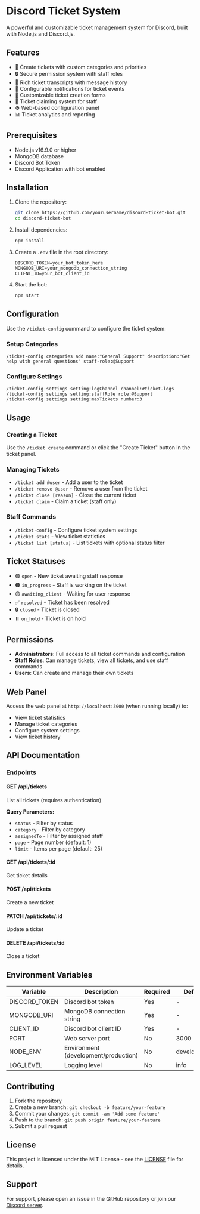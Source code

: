 # Discord Ticket System

A powerful and customizable ticket management system for Discord, built with Node.js and Discord.js.

## Features

- 🎫 Create tickets with custom categories and priorities
- 🔒 Secure permission system with staff roles
- 📝 Rich ticket transcripts with message history
- 🔔 Configurable notifications for ticket events
- 🎨 Customizable ticket creation forms
- 🔄 Ticket claiming system for staff
- ⚙️ Web-based configuration panel
- 📊 Ticket analytics and reporting

## Prerequisites

- Node.js v16.9.0 or higher
- MongoDB database
- Discord Bot Token
- Discord Application with bot enabled

## Installation

1. Clone the repository:
   ```bash
   git clone https://github.com/yourusername/discord-ticket-bot.git
   cd discord-ticket-bot
   ```

2. Install dependencies:
   ```bash
   npm install
   ```

3. Create a `.env` file in the root directory:
   ```env
   DISCORD_TOKEN=your_bot_token_here
   MONGODB_URI=your_mongodb_connection_string
   CLIENT_ID=your_bot_client_id
   ```

4. Start the bot:
   ```bash
   npm start
   ```

## Configuration

Use the `/ticket-config` command to configure the ticket system:

### Setup Categories
```
/ticket-config categories add name:"General Support" description:"Get help with general questions" staff-role:@Support
```

### Configure Settings
```
/ticket-config settings setting:logChannel channel:#ticket-logs
/ticket-config settings setting:staffRole role:@Support
/ticket-config settings setting:maxTickets number:3
```

## Usage

### Creating a Ticket
Use the `/ticket create` command or click the "Create Ticket" button in the ticket panel.

### Managing Tickets
- `/ticket add @user` - Add a user to the ticket
- `/ticket remove @user` - Remove a user from the ticket
- `/ticket close [reason]` - Close the current ticket
- `/ticket claim` - Claim a ticket (staff only)

### Staff Commands
- `/ticket-config` - Configure ticket system settings
- `/ticket stats` - View ticket statistics
- `/ticket list [status]` - List tickets with optional status filter

## Ticket Statuses

- 🟢 `open` - New ticket awaiting staff response
- 🟠 `in_progress` - Staff is working on the ticket
- 🟡 `awaiting_client` - Waiting for user response
- ✅ `resolved` - Ticket has been resolved
- 🔒 `closed` - Ticket is closed
- ⏸️ `on_hold` - Ticket is on hold

## Permissions

- **Administrators**: Full access to all ticket commands and configuration
- **Staff Roles**: Can manage tickets, view all tickets, and use staff commands
- **Users**: Can create and manage their own tickets

## Web Panel

Access the web panel at `http://localhost:3000` (when running locally) to:
- View ticket statistics
- Manage ticket categories
- Configure system settings
- View ticket history

## API Documentation

### Endpoints

#### GET /api/tickets
List all tickets (requires authentication)

**Query Parameters:**
- `status` - Filter by status
- `category` - Filter by category
- `assignedTo` - Filter by assigned staff
- `page` - Page number (default: 1)
- `limit` - Items per page (default: 25)

#### GET /api/tickets/:id
Get ticket details

#### POST /api/tickets
Create a new ticket

#### PATCH /api/tickets/:id
Update a ticket

#### DELETE /api/tickets/:id
Close a ticket

## Environment Variables

| Variable | Description | Required | Default |
|----------|-------------|----------|---------|
| DISCORD_TOKEN | Discord bot token | Yes | - |
| MONGODB_URI | MongoDB connection string | Yes | - |
| CLIENT_ID | Discord bot client ID | Yes | - |
| PORT | Web server port | No | 3000 |
| NODE_ENV | Environment (development/production) | No | development |
| LOG_LEVEL | Logging level | No | info |

## Contributing

1. Fork the repository
2. Create a new branch: `git checkout -b feature/your-feature`
3. Commit your changes: `git commit -am 'Add some feature'`
4. Push to the branch: `git push origin feature/your-feature`
5. Submit a pull request

## License

This project is licensed under the MIT License - see the [LICENSE](LICENSE) file for details.

## Support

For support, please open an issue in the GitHub repository or join our [Discord server](https://discord.gg/your-invite).
